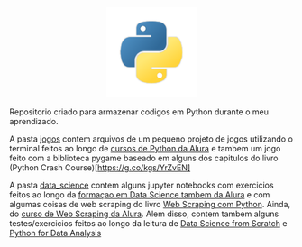 <p align="center">
<img src="https://github.com/vitor-mafra/learning_python/blob/master/extra/python_logo.png"
width="160" height="160">
</p>
Repositorio criado para armazenar codigos em Python durante o meu aprendizado.

A pasta [jogos](https://github.com/vitor-mafra/learning_python/tree/master/jogos) contem arquivos de um pequeno projeto de jogos utilizando o terminal feitos ao longo de [cursos de Python da Alura](https://www.alura.com.br/formacao-python-web) e tambem um jogo feito com a biblioteca pygame baseado em alguns dos capitulos do livro (Python Crash Course)[https://g.co/kgs/YrZvEN]

A pasta [data_science](https://github.com/vitor-mafra/learning_python/tree/master/data_science) contem alguns jupyter notebooks com exercicios feitos ao longo da [formaçao em Data Science tambem da Alura](https://www.alura.com.br/formacao-data-science) e com algumas coisas de web scraping do livro [Web Scraping com Python](https://g.co/kgs/3B5n7g). Ainda, do [curso de Web Scraping da Alura](https://cursos.alura.com.br/course/web-scraping-data-science-python). Alem disso, contem tambem alguns testes/exercicios feitos ao longo da leitura de [Data Science from Scratch](https://g.co/kgs/gdGEQw) e [Python for Data Analysis](https://g.co/kgs/o2fp3B)
